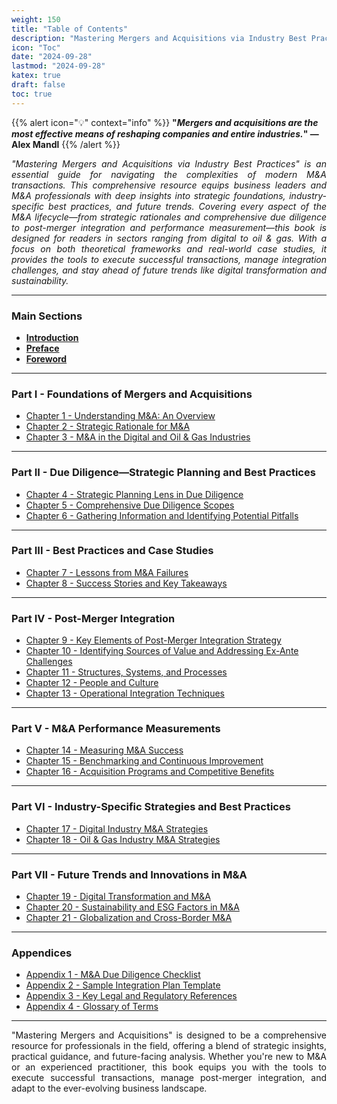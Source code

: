 ```yaml
---
weight: 150
title: "Table of Contents"
description: "Mastering Mergers and Acquisitions via Industry Best Practices"
icon: "Toc"
date: "2024-09-28"
lastmod: "2024-09-28"
katex: true
draft: false
toc: true
---
```


{{% alert icon="💡" context="info" %}}
<strong>"<em>Mergers and acquisitions are the most effective means of reshaping companies and entire industries.</em>" — Alex Mandl</strong>
{{% /alert %}}

<p style="text-align: justify;">
<em>"Mastering Mergers and Acquisitions via Industry Best Practices" is an essential guide for navigating the complexities of modern M&A transactions. This comprehensive resource equips business leaders and M&A professionals with deep insights into strategic foundations, industry-specific best practices, and future trends. Covering every aspect of the M&A lifecycle—from strategic rationales and comprehensive due diligence to post-merger integration and performance measurement—this book is designed for readers in sectors ranging from digital to oil & gas. With a focus on both theoretical frameworks and real-world case studies, it provides the tools to execute successful transactions, manage integration challenges, and stay ahead of future trends like digital transformation and sustainability.</em>
</p>

---

### **Main Sections**

- [**Introduction**](/docs/biz-merger/)
- [**Preface**](/docs/preface/)
- [**Foreword**](/docs/foreword/)

---

### **Part I - Foundations of Mergers and Acquisitions**

- [Chapter 1 - Understanding M&A: An Overview](/docs/part-i/chapter-1/)
- [Chapter 2 - Strategic Rationale for M&A](/docs/part-i/chapter-2/)
- [Chapter 3 - M&A in the Digital and Oil & Gas Industries](/docs/part-i/chapter-3/)

---

### **Part II - Due Diligence—Strategic Planning and Best Practices**

- [Chapter 4 - Strategic Planning Lens in Due Diligence](/docs/part-ii/chapter-4/)
- [Chapter 5 - Comprehensive Due Diligence Scopes](/docs/part-ii/chapter-5/)
- [Chapter 6 - Gathering Information and Identifying Potential Pitfalls](/docs/part-ii/chapter-6/)

---

### **Part III - Best Practices and Case Studies**

- [Chapter 7 - Lessons from M&A Failures](/docs/part-iii/chapter-7/)
- [Chapter 8 - Success Stories and Key Takeaways](/docs/part-iii/chapter-8/)

---

### **Part IV - Post-Merger Integration**

- [Chapter 9 - Key Elements of Post-Merger Integration Strategy](/docs/part-iv/chapter-9/)
- [Chapter 10 - Identifying Sources of Value and Addressing Ex-Ante Challenges](/docs/part-iv/chapter-10/)
- [Chapter 11 - Structures, Systems, and Processes](/docs/part-iv/chapter-11/)
- [Chapter 12 - People and Culture](/docs/part-iv/chapter-12/)
- [Chapter 13 - Operational Integration Techniques](/docs/part-iv/chapter-13/)

---

### **Part V - M&A Performance Measurements**

- [Chapter 14 - Measuring M&A Success](/docs/part-v/chapter-14/)
- [Chapter 15 - Benchmarking and Continuous Improvement](/docs/part-v/chapter-15/)
- [Chapter 16 - Acquisition Programs and Competitive Benefits](/docs/part-v/chapter-16/)

---

### **Part VI - Industry-Specific Strategies and Best Practices**

- [Chapter 17 - Digital Industry M&A Strategies](/docs/part-vi/chapter-17/)
- [Chapter 18 - Oil & Gas Industry M&A Strategies](/docs/part-vi/chapter-18/)

---

### **Part VII - Future Trends and Innovations in M&A**

- [Chapter 19 - Digital Transformation and M&A](/docs/part-vii/chapter-19/)
- [Chapter 20 - Sustainability and ESG Factors in M&A](/docs/part-vii/chapter-20/)
- [Chapter 21 - Globalization and Cross-Border M&A](/docs/part-vii/chapter-21/)

---

### **Appendices**

- [Appendix 1 - M&A Due Diligence Checklist](/docs/appendices/appendix-1/)
- [Appendix 2 - Sample Integration Plan Template](/docs/appendices/appendix-2/)
- [Appendix 3 - Key Legal and Regulatory References](/docs/appendices/appendix-3/)
- [Appendix 4 - Glossary of Terms](/docs/appendices/appendix-4/)

---

<p style="text-align: justify;">
"Mastering Mergers and Acquisitions" is designed to be a comprehensive resource for professionals in the field, offering a blend of strategic insights, practical guidance, and future-facing analysis. Whether you're new to M&A or an experienced practitioner, this book equips you with the tools to execute successful transactions, manage post-merger integration, and adapt to the ever-evolving business landscape.
</p>
